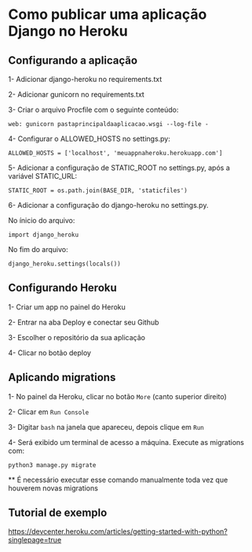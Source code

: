# Como publicar uma aplicação Django no Heroku

## Configurando a aplicação
1- Adicionar django-heroku no requirements.txt

2- Adicionar gunicorn no requirements.txt

3- Criar o arquivo Procfile com o seguinte conteúdo:

```
web: gunicorn pastaprincipaldaaplicacao.wsgi --log-file -
```

4- Configurar o ALLOWED_HOSTS no settings.py:

```
ALLOWED_HOSTS = ['localhost', 'meuappnaheroku.herokuapp.com']
```

5- Adicionar a configuração de STATIC_ROOT no settings.py, após a variável STATIC_URL:

```
STATIC_ROOT = os.path.join(BASE_DIR, 'staticfiles')

```

6- Adicionar a configuração do django-heroku no settings.py.

No ínicio do arquivo:
```
import django_heroku
```

No fim do arquivo:
```
django_heroku.settings(locals())
```

## Configurando Heroku

1- Criar um app no painel do Heroku

2- Entrar na aba Deploy e conectar seu Github

3- Escolher o repositório da sua aplicação

4- Clicar no botão deploy


## Aplicando migrations

1- No painel da Heroku, clicar no botão `More` (canto superior direito)

2- Clicar em `Run Console`

3- Digitar `bash` na janela que apareceu, depois clique em `Run`

4- Será exibido um terminal de acesso a máquina. Execute as migrations com:

```
python3 manage.py migrate
```

** É necessário executar esse comando manualmente toda vez que houverem novas migrations

## Tutorial de exemplo
https://devcenter.heroku.com/articles/getting-started-with-python?singlepage=true
